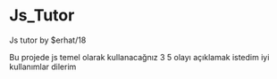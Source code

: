 # Js_Tutor
Js tutor by $erhat/18

Bu projede js temel olarak kullanacağnız 3 5 olayı açıklamak istedim iyi kullanımlar dilerim
